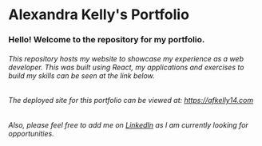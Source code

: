 # Alexandra Kelly's Portfolio

### Hello! Welcome to the repository for my portfolio.

###### This repository hosts my website to showcase my experience as a web developer. This was built using React, my applications and exercises to build my skills can be seen at the link below.

###### The deployed site for this portfolio can be viewed at: https://afkelly14.com

###### Also, please feel free to add me on [LinkedIn](https://www.linkedin.com/in/alexkelly14/) as I am currently looking for opportunities.
